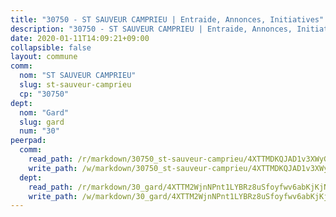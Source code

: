 ```yaml
---
title: "30750 - ST SAUVEUR CAMPRIEU | Entraide, Annonces, Initiatives"
description: "30750 - ST SAUVEUR CAMPRIEU | Entraide, Annonces, Initiatives"
date: 2020-01-11T14:09:21+09:00
collapsible: false
layout: commune
comm:
  nom: "ST SAUVEUR CAMPRIEU"
  slug: st-sauveur-camprieu
  cp: "30750"
dept:
  nom: "Gard"
  slug: gard
  num: "30"
peerpad:
  comm:
    read_path: /r/markdown/30750_st-sauveur-camprieu/4XTTMDKQJAD1v3XWyGEcirHEnbUrAjv5gh4s7ChjipoqzKB7t
    write_path: /w/markdown/30750_st-sauveur-camprieu/4XTTMDKQJAD1v3XWyGEcirHEnbUrAjv5gh4s7ChjipoqzKB7t-K3TgUTVhqoTgsKG3H3yjHcQ4V29SYSnbHgDrQ6ngFXLTuaiJvJ4Y1AGoLLknDynniKGAjiFotVdrXQCP1ow9h7XhVyJ9yha9TRsEK3hXd2aEpqsnEAvstABCyiQoEP8MQh4Pn2eA
  dept:
    read_path: /r/markdown/30_gard/4XTTM2WjnNPnt1LYBRz8uSfoyfwv6abKjKjNdBGxuvymmgvkj
    write_path: /w/markdown/30_gard/4XTTM2WjnNPnt1LYBRz8uSfoyfwv6abKjKjNdBGxuvymmgvkj-K3TgUpCvFefN2LRJ7huXqVovWWqmjJgEMWkVs9s4fhfrGjyZZK9z4gxyddycCKs6S9BWFUcJqqZYCKuxj79SWNiGiob7Xchr25rMmkVQhAFrAwBxAqY3T99GTsQfKxLrXrnx3pGK
---
```



